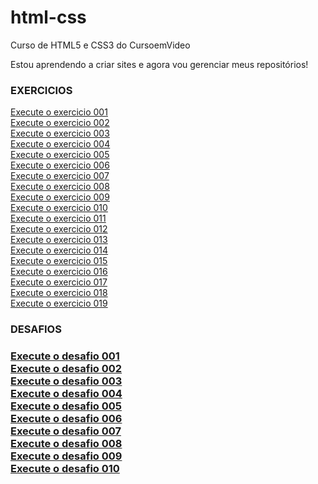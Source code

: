 # html-css

Curso de HTML5 e CSS3 do CursoemVideo

Estou aprendendo a criar sites e agora vou gerenciar meus repositórios!

<h3>EXERCICIOS</h3>

<a href="https://mateusoliveiradev1.github.io/html-css/exercicios/ex001/index.html" target="_blank">Execute o exercicio 001</a>
<br>
<a href="https://mateusoliveiradev1.github.io/html-css/exercicios/ex002/index.html" target="_blank">Execute o exercicio 002</a>
<br>
<a href="https://mateusoliveiradev1.github.io/html-css/exercicios/ex003/index.html" target="_blank">Execute o exercicio 003</a>
<br>
<a href="https://mateusoliveiradev1.github.io/html-css/exercicios/ex004/index.html" target="_blank">Execute o exercicio 004</a>
<br>
<a href="https://mateusoliveiradev1.github.io/html-css/exercicios/ex005/index.html" target="_blank">Execute o exercicio 005</a>
<br>
<a href="https://mateusoliveiradev1.github.io/html-css/exercicios/ex006/index.html" target="_blank">Execute o exercicio 006</a>
<br>
<a href="https://mateusoliveiradev1.github.io/html-css/exercicios/ex007/index.html" target="_blank">Execute o exercicio 007</a>
<br>
<a href="https://mateusoliveiradev1.github.io/html-css/exercicios/ex008/index.html" target="_blank">Execute o exercicio 008</a>
<br>
<a href="https://mateusoliveiradev1.github.io/html-css/exercicios/ex009/index.html" target="_blank">Execute o exercicio 009</a>
<br>
<a href="https://mateusoliveiradev1.github.io/html-css/exercicios/ex010/index.html" target="_blank">Execute o exercicio 010</a>
<br>
<a href="https://mateusoliveiradev1.github.io/html-css/exercicios/ex011/index.html" target="_blank">Execute o exercicio 011</a>
<br>
<a href="https://mateusoliveiradev1.github.io/html-css/exercicios/ex012/index.html" target="_blank">Execute o exercicio 012</a>
<br>
<a href="https://mateusoliveiradev1.github.io/html-css/exercicios/ex013/index.html" target="_blank">Execute o exercicio 013</a>
<br>
<a href="https://mateusoliveiradev1.github.io/html-css/exercicios/ex014/index.html" target="_blank">Execute o exercicio 014</a>
<br>
<a href="https://mateusoliveiradev1.github.io/html-css/exercicios/ex015/index.html" target="_blank">Execute o exercicio 015</a>
<br>
<a href="https://mateusoliveiradev1.github.io/html-css/exercicios/ex016/index.html" target="_blank">Execute o exercicio 016</a>
<br>
<a href="https://mateusoliveiradev1.github.io/html-css/exercicios/ex017/index.html" target="_blank">Execute o exercicio 017</a>
<br>
<a href="https://mateusoliveiradev1.github.io/html-css/exercicios/ex018/index.html" target="_blank">Execute o exercicio 018</a>
<br>
<a href="https://mateusoliveiradev1.github.io/html-css/exercicios/ex019/index.html" target="_blank">Execute o exercicio 019</a>
<br>

<h3> DESAFIOS <h3>

<a href="https://mateusoliveiradev1.github.io/html-css/desafios/d001/index.html" target="_blank">Execute o desafio 001</a>
<br>
<a href="https://mateusoliveiradev1.github.io/html-css/desafios/d002/index.html" target="_blank">Execute o desafio 002</a>
<br>
<a href="https://mateusoliveiradev1.github.io/html-css/desafios/d003/index.html" target="_blank">Execute o desafio 003</a>
<br>
<a href="https://mateusoliveiradev1.github.io/html-css/desafios/d004/index.html" target="_blank">Execute o desafio 004</a>
<br>
<a href="https://mateusoliveiradev1.github.io/html-css/desafios/d005/index.html" target="_blank">Execute o desafio 005</a>
<br>
<a href="https://mateusoliveiradev1.github.io/html-css/desafios/d006/index.html" target="_blank">Execute o desafio 006</a>
<br>
<a href="https://mateusoliveiradev1.github.io/html-css/desafios/d007/index.html" target="_blank">Execute o desafio 007</a>
<br>
<a href="https://mateusoliveiradev1.github.io/html-css/desafios/d008/index.html" target="_blank">Execute o desafio 008</a>
<br>
<a href="https://mateusoliveiradev1.github.io/html-css/desafios/d009/index.html" target="_blank">Execute o desafio 009</a>
<br>
<a href="https://mateusoliveiradev1.github.io/html-css/desafios/d010/android.html" target="_blank">Execute o desafio 010</a>
<br>
